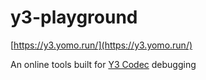 # y3-playground

[https://y3.yomo.run/](https://y3.yomo.run/)

An online tools built for [Y3 Codec](https://github.com/yomorun/y3-codec) debugging
